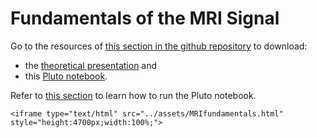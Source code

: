 # Fundamentals of the MRI Signal

Go to the resources of [this section in the github repository](https://github.com/LIBREhub/MRI-processing-2023/tree/main/01-fundamentals-of-the-mri-signal) to download:
* the [theoretical presentation](https://github.com/LIBREhub/MRI-processing-2023/blob/main/01-fundamentals-of-the-mri-signal/01%20Se%C3%B1al%20MRI.pptx) and
* this [Pluto notebook](https://github.com/LIBREhub/MRI-processing-2023/blob/main/01-fundamentals-of-the-mri-signal/MRIfundamentals.jl).

Refer to [this section](getting-started.md) to learn how to run the Pluto notebook.

```@raw html
<iframe type="text/html" src="../assets/MRIfundamentals.html" style="height:4700px;width:100%;">
```

